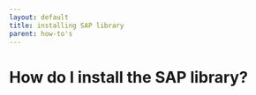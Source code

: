 ```yaml
---
layout: default
title: installing SAP library
parent: how-to's
---
```


How do I install the SAP library?
=================================